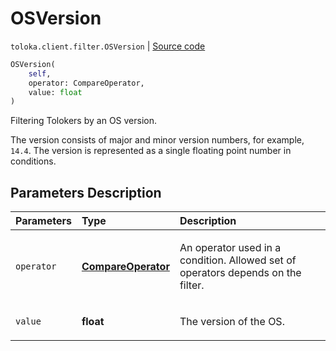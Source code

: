 # OSVersion
`toloka.client.filter.OSVersion` | [Source code](https://github.com/Toloka/toloka-kit/blob/v1.1.4/src/client/filter.py#L597)

```python
OSVersion(
    self,
    operator: CompareOperator,
    value: float
)
```

Filtering Tolokers by an OS version.


The version consists of major and minor version numbers, for example, `14.4`.
The version is represented as a single floating point number in conditions.

## Parameters Description

| Parameters | Type | Description |
| :----------| :----| :-----------|
`operator`|**[CompareOperator](toloka.client.primitives.operators.CompareOperator.md)**|<p>An operator used in a condition. Allowed set of operators depends on the filter.</p>
`value`|**float**|<p>The version of the OS.</p>
